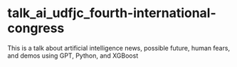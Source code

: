 # talk_ai_udfjc_fourth-international-congress
This is a talk about artificial intelligence news, possible future, human fears, and demos using GPT, Python, and XGBoost
